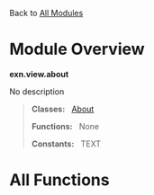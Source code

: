 Back to [All Modules](https://github.com/pyrustic/exn/blob/master/docs/modules/README.md#readme)

# Module Overview

**exn.view.about**
 
No description

> **Classes:** &nbsp; [About](https://github.com/pyrustic/exn/blob/master/docs/modules/content/exn.view.about/content/classes/About.md#class-about)
>
> **Functions:** &nbsp; None
>
> **Constants:** &nbsp; TEXT

# All Functions



